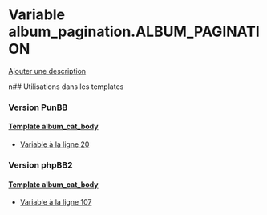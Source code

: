 # Variable album_pagination.ALBUM_PAGINATION
[Ajouter une description](https://fa-tvars.appspot.com/album_pagination.ALBUM_PAGINATION)

n## Utilisations dans les templates

### Version PunBB

#### [Template album_cat_body](punbb/album_cat_body.md)
* [Variable à la ligne 20](../punbb/album_cat_body.tpl#L20)

### Version phpBB2

#### [Template album_cat_body](subsilver/album_cat_body.md)
* [Variable à la ligne 107](../subsilver/album_cat_body.tpl#L107)